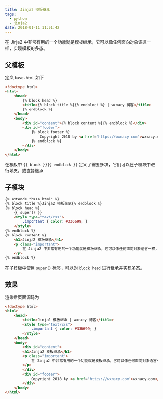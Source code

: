 ```yaml
---
title: Jinja2 模板继承
tags:
  - python
  - jinja2
date: 2018-01-11 11:01:42
---
```



在 Jinja2 中非常有用的一个功能就是模板继承，它可以像任何面向对象语言一样，实现模板的多态。

<!-- more --><!-- toc -->
## 父模板
定义 `base.html` 如下
```html
<!doctype html>
<html>
	<head>
		{% block head %}
		<title>{% block title %}{% endblock %} | wxnacy 博客</title>
		{% endblock %}
	</head>
	<body>
		<div id="content">{% block content %}{% endblock %}</div>
		<div id="footer">
			{% block footer %}
			    Copyright 2018 by <a href="https://wxnacy.com">wxnacy.com</a>.
			{% endblock %}
		</div>
	</body>
</html>
```
在模板中 `{{ block }}{{ endblock }}` 定义了需要多块，它们可以在子模块中进行填充，或直接继承

## 子模块
```html
{% extends "base.html" %}
{% block title %}Jinja2 模板继承{% endblock %}
{% block head %}
    {{ super() }}
    <style type="text/css">
        .important { color: #336699; }
    </style>
{% endblock %}
{% block content %}
    <h1>Jinja2 模板继承</h1>
    <p class="important">
        在 Jinja2 中非常有用的一个功能就是模板继承，它可以像任何面向对象语言一样，实现模板的多态。
    </p>
{% endblock %}
```
在子模板中使用 `super()` 标签，可以对 `block head` 进行继承并实现多态。

## 效果
渲染后页面源码为
```html
<!doctype html>
<html>
	<head>
		<title>Jinja2 模板继承 | wxnacy 博客</title>
        <style type="text/css">
            .important { color: #336699; }
        </style>
	</head>
	<body>
		<div id="content">
        <h1>Jinja2 模板继承</h1>
        <p class="important">
            在 Jinja2 中非常有用的一个功能就是模板继承，它可以像任何面向对象语言一样，实现模板的多态。
        </p>
        </div>
		<div id="footer">
            Copyright 2018 by <a href="https://wxnacy.com">wxnacy.com</a>.
		</div>
	</body>
</html>
```
